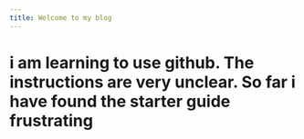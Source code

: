 ```yaml
---
title: Welcome to my blog
---
```

# <h1> i am learning to use github. The instructions are very unclear. So far i have found the starter guide frustrating
